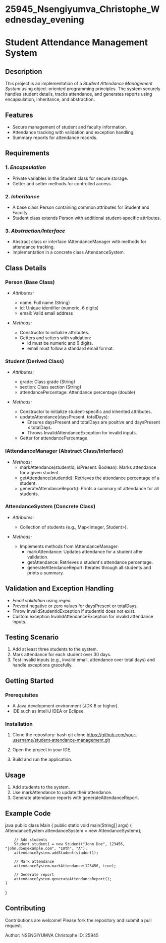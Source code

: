 # 25945_Nsengiyumva_Christophe_Wednesday_evening
# Student Attendance Management System

## Description
This project is an implementation of a *Student Attendance Management System* using object-oriented programming principles. The system securely handles student details, tracks attendance, and generates reports using encapsulation, inheritance, and abstraction.

## Features
- Secure management of student and faculty information.
- Attendance tracking with validation and exception handling.
- Summary reports for attendance records.

## Requirements
### 1. *Encapsulation*
   - Private variables in the Student class for secure storage.
   - Getter and setter methods for controlled access.

### 2. *Inheritance*
   - A base class Person containing common attributes for Student and Faculty.
   - Student class extends Person with additional student-specific attributes.

### 3. *Abstraction/Interface*
   - Abstract class or interface IAttendanceManager with methods for attendance tracking.
   - Implementation in a concrete class AttendanceSystem.

## Class Details
### Person (Base Class)
- *Attributes:*
  - name: Full name (String)
  - id: Unique identifier (numeric, 6 digits)
  - email: Valid email address

- *Methods:*
  - Constructor to initialize attributes.
  - Getters and setters with validation:
    - id must be numeric and 6 digits.
    - email must follow a standard email format.

### Student (Derived Class)
- *Attributes:*
  - grade: Class grade (String)
  - section: Class section (String)
  - attendancePercentage: Attendance percentage (double)

- *Methods:*
  - Constructor to initialize student-specific and inherited attributes.
  - updateAttendance(daysPresent, totalDays):
    - Ensures daysPresent and totalDays are positive and daysPresent ≤ totalDays.
    - Throws InvalidAttendanceException for invalid inputs.
  - Getter for attendancePercentage.

### IAttendanceManager (Abstract Class/Interface)
- *Methods:*
  - markAttendance(studentId, isPresent: Boolean): Marks attendance for a given student.
  - getAttendance(studentId): Retrieves the attendance percentage of a student.
  - generateAttendanceReport(): Prints a summary of attendance for all students.

### AttendanceSystem (Concrete Class)
- *Attributes:*
  - Collection of students (e.g., Map<Integer, Student>).

- *Methods:*
  - Implements methods from IAttendanceManager:
    - markAttendance: Updates attendance for a student after validation.
    - getAttendance: Retrieves a student's attendance percentage.
    - generateAttendanceReport: Iterates through all students and prints a summary.

## Validation and Exception Handling
- *Email validation* using regex.
- Prevent negative or zero values for daysPresent or totalDays.
- Throw InvalidStudentIdException if studentId does not exist.
- Custom exception InvalidAttendanceException for invalid attendance inputs.

## Testing Scenario
1. Add at least three students to the system.
2. Mark attendance for each student over 30 days.
3. Test invalid inputs (e.g., invalid email, attendance over total days) and handle exceptions gracefully.

## Getting Started
### Prerequisites
- A Java development environment (JDK 8 or higher).
- IDE such as IntelliJ IDEA or Eclipse.

### Installation
1. Clone the repository:
    bash
    git clone https://github.com/your-username/student-attendance-management.git
    
2. Open the project in your IDE.
3. Build and run the application.

## Usage
1. Add students to the system.
2. Use markAttendance to update their attendance.
3. Generate attendance reports with generateAttendanceReport.

## Example Code
java
public class Main {
    public static void main(String[] args) {
        AttendanceSystem attendanceSystem = new AttendanceSystem();

        // Add students
        Student student1 = new Student("John Doe", 123456, "john.doe@example.com", "10th", "A");
        attendanceSystem.addStudent(student1);

        // Mark attendance
        attendanceSystem.markAttendance(123456, true);

        // Generate report
        attendanceSystem.generateAttendanceReport();
    }
}


## Contributing
Contributions are welcome! Please fork the repository and submit a pull request.

Author: NSENGIYUMVA Christophe
ID: 25945
